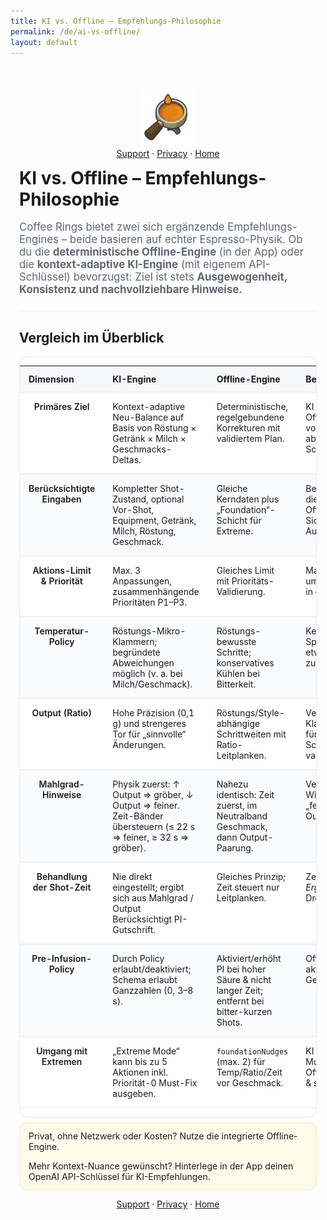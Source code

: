 ```yaml
---
title: KI vs. Offline – Empfehlungs-Philosophie
permalink: /de/ai-vs-offline/
layout: default
---
```


<!-- styles are identical to EN page -->
<style>
:root{
  --fg:#222; --muted:#5f6772; --bg:#fff; --stripe:#f6f7f8; --accent:#c9a227;
  --radius:14px; --space:14px; --space-lg:24px; --border:1px solid #e6e7ea;
  --maxw:980px;
}
.page-wrap{max-width:var(--maxw); margin:0 auto; padding:var(--space-lg) var(--space);}
.lede{font-size:1.05rem; color:var(--muted);}
.kicker{display:inline-block; font-weight:600; color:var(--accent); letter-spacing:.02em;}
h1{margin:.25rem 0 1rem;}
hr{border:none; height:1px; background:#eceef1; margin:var(--space-lg) 0;}

.table-wrap{background:var(--bg); border-radius:var(--radius); border:var(--border); overflow:hidden;}
table.cmp{width:100%; border-collapse:collapse;}
table.cmp thead th{font-weight:700; text-align:left; background:var(--stripe); padding:12px 14px; border-bottom:var(--border);}
table.cmp tbody th{font-weight:600; width:24%; vertical-align:top;}
table.cmp td, table.cmp th{padding:14px; border-bottom:var(--border); vertical-align:top;}
table.cmp td small{color:var(--muted);}
table.cmp tr:nth-child(even) td, table.cmp tr:nth-child(even) th{background: #fafbfc;}

@media (max-width: 740px){
  .table-wrap{border:none; background:transparent;}
  table.cmp{display:block;}
  table.cmp thead{display:none;}
  table.cmp tbody{display:grid; gap:12px;}
  table.cmp tr{display:grid; border:var(--border); border-radius:12px; background:#fff;}
  table.cmp tr > *{display:block; border:none; padding:12px 14px;}
  table.cmp tr > th{border-bottom:1px solid #edf0f3; background:#fff; width:auto;}
  table.cmp td[data-label]::before{
    content: attr(data-label);
    display:block; font-size:.82rem; color:var(--muted); margin-bottom:4px;
    font-weight:600; letter-spacing:.01em;
  }
}

.note{background:#fffbeb; border:1px solid #f3e7b6; border-radius:12px; padding:12px 14px; margin-top:8px;}
</style>

<div class="page-wrap">

<p align="center">
  <img src="/assets/coffeerings.png" alt="Coffee Rings" width="90"><br>
<a href="/de/support/">Support</a> · <a href="/de/privacy/">Privacy</a> · <a href="/">Home</a>
</p>

<h1>KI vs. Offline – Empfehlungs-Philosophie</h1>

<p class="lede">
Coffee Rings bietet zwei sich ergänzende Empfehlungs-Engines – beide basieren auf echter Espresso-Physik.
Ob du die <strong>deterministische Offline-Engine</strong> (in der App) oder die
<strong>kontext-adaptive KI-Engine</strong> (mit eigenem API-Schlüssel) bevorzugst:
Ziel ist stets <strong>Ausgewogenheit, Konsistenz und nachvollziehbare Hinweise.</strong>
</p>

<hr>

<h2>Vergleich im Überblick</h2>

<div class="table-wrap">
<table class="cmp">
  <thead>
    <tr>
      <th>Dimension</th>
      <th>KI-Engine</th>
      <th>Offline-Engine</th>
      <th>Bedeutung</th>
    </tr>
  </thead>
  <tbody>
    <tr>
      <th>Primäres Ziel</th>
      <td data-label="KI-Engine">Kontext-adaptive Neu-Balance auf Basis von Röstung × Getränk × Milch × Geschmacks-Deltas.</td>
      <td data-label="Offline-Engine">Deterministische, regelgebundene Korrekturen mit validiertem Plan.</td>
      <td data-label="Bedeutung">KI passt sich an; Offline garantiert vorhersehbare, abgesicherte Schritte.</td>
    </tr>
    <tr>
      <th>Berücksichtigte Eingaben</th>
      <td data-label="KI-Engine">Kompletter Shot-Zustand, optional Vor-Shot, Equipment, Getränk, Milch, Röstung, Geschmack.</td>
      <td data-label="Offline-Engine">Gleiche Kerndaten plus „Foundation“-Schicht für Extreme.</td>
      <td data-label="Bedeutung">Beide lesen dieselbe Welt; Offline fügt ein Sicherheitsnetz für Ausreißer hinzu.</td>
    </tr>
    <tr>
      <th>Aktions-Limit & Priorität</th>
      <td data-label="KI-Engine">Max. 3 Anpassungen, zusammenhängende Prioritäten P1–P3.</td>
      <td data-label="Offline-Engine">Gleiches Limit mit Prioritäts-Validierung.</td>
      <td data-label="Bedeutung">Maximal drei umsetzbare Hebel in der UI.</td>
    </tr>
    <tr>
      <th>Temperatur-Policy</th>
      <td data-label="KI-Engine">Röstungs-Mikro-Klammern; begründete Abweichungen möglich (v. a. bei Milch/Geschmack).</td>
      <td data-label="Offline-Engine">Röstungs-bewusste Schritte; konservatives Kühlen bei Bitterkeit.</td>
      <td data-label="Bedeutung">Keine wilden Sprünge; Offline etwas zurückhaltender.</td>
    </tr>
    <tr>
      <th>Output (Ratio)</th>
      <td data-label="KI-Engine">Hohe Präzision (0,1 g) und strengeres Tor für „sinnvolle“ Änderungen.</td>
      <td data-label="Offline-Engine">Röstungs/Style-abhängige Schrittweiten mit Ratio-Leitplanken.</td>
      <td data-label="Bedeutung">Verlängern für Klarheit, verkürzen für Körper; Schrittgröße variiert.</td>
    </tr>
    <tr>
      <th>Mahlgrad-Hinweise</th>
      <td data-label="KI-Engine">Physik zuerst: ↑ Output ⇒ gröber, ↓ Output ⇒ feiner. Zeit-Bänder übersteuern (≤ 22 s ⇒ feiner, ≥ 32 s ⇒ gröber).</td>
      <td data-label="Offline-Engine">Nahezu identisch: Zeit zuerst, im Neutralband Geschmack, dann Output-Paarung.</td>
      <td data-label="Bedeutung">Verhindert Widersprüche wie „feiner + mehr Output“.</td>
    </tr>
    <tr>
      <th>Behandlung der Shot-Zeit</th>
      <td data-label="KI-Engine">Nie direkt eingestellt; ergibt sich aus Mahlgrad / Output Berücksichtigt PI-Gutschrift.</td>
      <td data-label="Offline-Engine">Gleiches Prinzip; Zeit steuert nur Leitplanken.</td>
      <td data-label="Bedeutung">Zeit ist ein <em>Ergebnis</em>, kein Drehknopf.</td>
    </tr>
    <tr>
      <th>Pre-Infusion-Policy</th>
      <td data-label="KI-Engine">Durch Policy erlaubt/deaktiviert; Schema erlaubt Ganzzahlen (0, 3–8 s).</td>
      <td data-label="Offline-Engine">Aktiviert/erhöht PI bei hoher Säure & nicht langer Zeit; entfernt bei bitter-kurzen Shots.</td>
      <td data-label="Bedeutung">Offline nutzt PI aktiver als Geschmacksglätter.</td>
    </tr>
    <tr>
      <th>Umgang mit Extremen</th>
      <td data-label="KI-Engine">„Extreme Mode“ kann bis zu 5 Aktionen inkl. Priorität-0 Must-Fix ausgeben.</td>
      <td data-label="Offline-Engine"><code>foundationNudges</code> (max. 2) für Temp/Ratio/Zeit vor Geschmack.</td>
      <td data-label="Bedeutung">KI kann mehr Must-Fixes listen; Offline bleibt klein & sicher.</td>
    </tr>
  </tbody>
</table>
</div>

<div class="note">
  Privat, ohne Netzwerk oder Kosten? Nutze die integrierte Offline-Engine.  
    <p></p>
  Mehr Kontext-Nuance gewünscht? Hinterlege in der App deinen OpenAI API-Schlüssel für KI-Empfehlungen.
</div>
<p></p>
  
<p align="center">
  <a href="/de/support/">Support</a> · <a href="/de/privacy/">Privacy</a> · <a href="/">Home</a>
</p>


</div>
